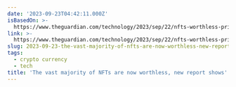 ```yaml
---
date: '2023-09-23T04:42:11.000Z'
isBasedOn: >-
  https://www.theguardian.com/technology/2023/sep/22/nfts-worthless-price?CMP=Share_AndroidApp_Other
link: >-
  https://www.theguardian.com/technology/2023/sep/22/nfts-worthless-price?CMP=Share_AndroidApp_Other
slug: 2023-09-23-the-vast-majority-of-nfts-are-now-worthless-new-report-shows
tags:
  - crypto currency
  - tech
title: 'The vast majority of NFTs are now worthless, new report shows'
---
```


